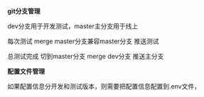 **git分支管理**

dev分支用于开发测试，master主分支用于线上

每次测试 merge master分支兼容master分支 推送测试

总测试完成 切到master分支 merge dev分支 推送主分支


**配置文件管理**

如果配置信息分开发和测试版本，则需要把配置信息配置到.env文件，
